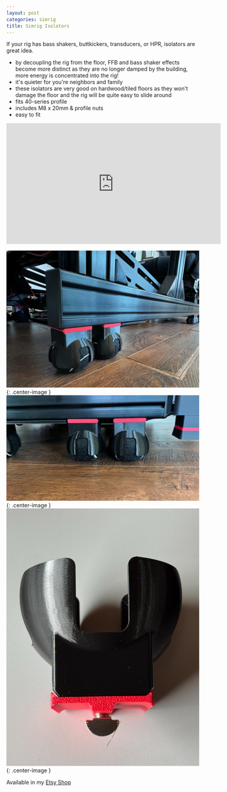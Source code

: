 ```yaml
---
layout: post
categories: simrig
title: Simrig Isolators
---
```


If your rig has bass shakers, buttkickers, transducers, or HPR, isolators are great idea.

- by decoupling the rig from the floor, FFB and bass shaker effects become more distinct as they are no longer damped by the building, more energy is concentrated into the rig!
- it's quieter for you're neighbors and family
- these isolators are very good on hardwood/tiled floors as they won't damage the floor and the rig will be quite easy to slide around 
- fits 40-series profile
- includes M8 x 20mm & profile nuts
- easy to fit

<iframe class="center-image" width="560" height="315" src="https://www.youtube.com/embed/oiSOLjrLcrQ?si=3xlgFTEuJvTTJUB7" title="YouTube video player" frameborder="0" allow="accelerometer; autoplay; clipboard-write; encrypted-media; gyroscope; picture-in-picture; web-share" referrerpolicy="strict-origin-when-cross-origin" allowfullscreen></iframe>

![](/assets/isolators/2.png){: .center-image }
![](/assets/isolators/3.png){: .center-image }
![](/assets/isolators/5.png){: .center-image }

Available in my [Etsy Shop](https://www.etsy.com/listing/1844212953/)
